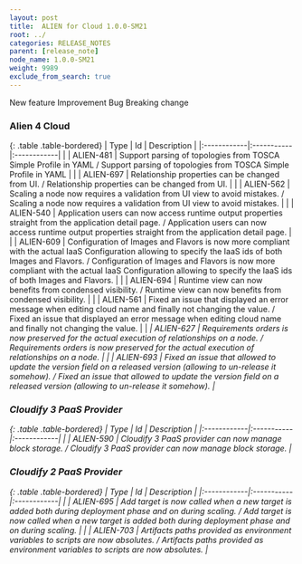 ```yaml
---
layout: post
title:  ALIEN for Cloud 1.0.0-SM21
root: ../
categories: RELEASE_NOTES
parent: [release_note]
node_name: 1.0.0-SM21
weight: 9989
exclude_from_search: true
---
```





<i class="fa fa-plus text-success"></i> New feature <i class="fa fa-level-up text-primary"></i> Improvement  <i class="fa fa-bug text-danger"></i> Bug <i class="fa fa-exclamation-triangle text-warning"></i> Breaking change


### Alien 4 Cloud



  {: .table .table-bordered}
  | Type        | Id         | Description |
  |:------------|:-----------|:------------|
    |  <i class="fa fa-plus text-success"></i> | ALIEN-481 | Support parsing of topologies from TOSCA Simple Profile in YAML / Support parsing of topologies from TOSCA Simple Profile in YAML |
    |  <i class="fa fa-plus text-success"></i> | ALIEN-697 | Relationship properties can be changed from UI. / Relationship properties can be changed from UI. |
      |  <i class="fa fa-level-up text-primary"></i> | ALIEN-562 | Scaling a node now requires a validation from UI view to avoid mistakes. / Scaling a node now requires a validation from UI view to avoid mistakes. |
    |  <i class="fa fa-level-up text-primary"></i> | ALIEN-540 | Application users can now access runtime output properties straight from the application detail page. / Application users can now access runtime output properties straight from the application detail page. |
    |  <i class="fa fa-level-up text-primary"></i> | ALIEN-609 | Configuration of Images and Flavors is now more compliant with the actual IaaS Configuration allowing to specify the IaaS ids of both Images and Flavors. / Configuration of Images and Flavors is now more compliant with the actual IaaS Configuration allowing to specify the IaaS ids of both Images and Flavors. |
    |  <i class="fa fa-level-up text-primary"></i> | ALIEN-694 | Runtime view can now benefits from condensed visibility. / Runtime view can now benefits from condensed visibility. |
      |  <i class="fa fa-bug text-danger"></i> | ALIEN-561 | Fixed an issue that displayed an error message when editing cloud name and finally not changing the value. / Fixed an issue that displayed an error message when editing cloud name and finally not changing the value. |
    |  <i class="fa fa-exclamation-triangle text-warning">  <i class="fa fa-bug text-danger"></i> | ALIEN-627 | Requirements orders is now preserved for the actual execution of relationships on a node. / Requirements orders is now preserved for the actual execution of relationships on a node. |
    |  <i class="fa fa-bug text-danger"></i> | ALIEN-693 | Fixed an issue that allowed to update the version field on a released version (allowing to un-release it somehow). / Fixed an issue that allowed to update the version field on a released version (allowing to un-release it somehow). |
  


### Cloudify 3 PaaS Provider



  {: .table .table-bordered}
  | Type        | Id         | Description |
  |:------------|:-----------|:------------|
    |  <i class="fa fa-plus text-success"></i> | ALIEN-590 | Cloudify 3 PaaS provider can now manage block storage. / Cloudify 3 PaaS provider can now manage block storage. |
      


### Cloudify 2 PaaS Provider



  {: .table .table-bordered}
  | Type        | Id         | Description |
  |:------------|:-----------|:------------|
    |  <i class="fa fa-exclamation-triangle text-warning">  <i class="fa fa-plus text-success"></i> | ALIEN-695 | Add target is now called when a new target is added both during deployment phase and on during scaling. / Add target is now called when a new target is added both during deployment phase and on during scaling. |
      |  <i class="fa fa-exclamation-triangle text-warning">  <i class="fa fa-level-up text-primary"></i> | ALIEN-703 | Artifacts paths provided as environment variables to scripts are now absolutes. / Artifacts paths provided as environment variables to scripts are now absolutes. |
    


